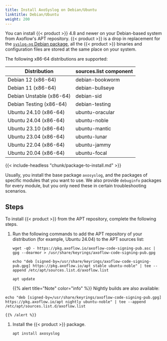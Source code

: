 ```yaml
---
title: Install AxoSyslog on Debian/Ubuntu
linktitle: Debian/Ubuntu
weight: 200
---
```


You can install {{< product >}} 4.8 and newer on your Debian-based system from Axoflow's APT repository. {{< product >}} is a drop in replacement for the [`syslog-ng` Debian package](https://packages.debian.org/search?keywords=syslog-ng&searchon=names&suite=stable&section=all), all the {{< product >}} binaries and configuration files are stored at the same place on your system.

The following x86-64 distributions are supported:

| Distribution    | sources.list component |
|-----------------|------------------------|
| Debian 12 (x86-64) | debian-bookworm     |
| Debian 11 (x86-64) | debian-bullseye     |
| Debian Unstable (x86-64) | debian-sid    |
| Debian Testing (x86-64) | debian-testing |
| Ubuntu 24.10 (x86-64) | ubuntu-oracular  |
| Ubuntu 24.04 (x86-64) | ubuntu-noble     |
| Ubuntu 23.10 (x86-64) | ubuntu-mantic    |
| Ubuntu 23.04 (x86-64) | ubuntu-lunar     |
| Ubuntu 22.04 (x86-64) | ubuntu-jammy     |
| Ubuntu 20.04 (x86-64) | ubuntu-focal     |

{{< include-headless "chunk/package-to-install.md" >}}

Usually, you install the base package `axosyslog`, and the packages of specific modules that you want to use. We also provide `debuginfo` packages for every module, but you only need these in certain troubleshooting scenarios.

## Steps

To install {{< product >}} from the APT repository, complete the following steps.

1. Run the following commands to add the APT repository of your distribution (for example, Ubuntu 24.04) to the APT sources list:

    <!-- FIXME add sample outputs -->

    ```shell
    wget -qO - https://pkg.axoflow.io/axoflow-code-signing-pub.asc | gpg --dearmor > /usr/share/keyrings/axoflow-code-signing-pub.gpg
    ```

    ```shell
    echo "deb [signed-by=/usr/share/keyrings/axoflow-code-signing-pub.gpg] https://pkg.axoflow.io/apt stable ubuntu-noble" | tee --append /etc/apt/sources.list.d/axoflow.list
    ```

    ```shell
    apt update
    ```

    {{% alert title="Note" color="info" %}}
Nightly builds are also available:

```shell
echo "deb [signed-by=/usr/share/keyrings/axoflow-code-signing-pub.gpg] https://pkg.axoflow.io/apt nightly ubuntu-noble" | tee --append /etc/apt/sources.list.d/axoflow.list
```
    {{% /alert %}}

1. Install the {{< product >}} package.

    ```shell
    apt install axosyslog
    ```

